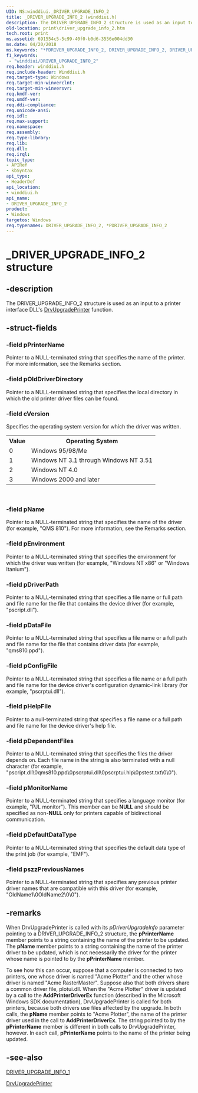 ```yaml
---
UID: NS:winddiui._DRIVER_UPGRADE_INFO_2
title: _DRIVER_UPGRADE_INFO_2 (winddiui.h)
description: The DRIVER_UPGRADE_INFO_2 structure is used as an input to a printer interface DLL's DrvUpgradePrinter function.
old-location: print\driver_upgrade_info_2.htm
tech.root: print
ms.assetid: 691554c5-5c99-40f0-b0d6-3556e004dd30
ms.date: 04/20/2018
ms.keywords: "*PDRIVER_UPGRADE_INFO_2, DRIVER_UPGRADE_INFO_2, DRIVER_UPGRADE_INFO_2 structure [Print Devices], PDRIVER_UPGRADE_INFO_2, PDRIVER_UPGRADE_INFO_2 structure pointer [Print Devices], _DRIVER_UPGRADE_INFO_2, print.driver_upgrade_info_2, print_interface-graphics_3db7d8d4-1f0c-4b76-9e22-bc55aac9b6c7.xml, winddiui/DRIVER_UPGRADE_INFO_2, winddiui/PDRIVER_UPGRADE_INFO_2"
f1_keywords:
 - "winddiui/DRIVER_UPGRADE_INFO_2"
req.header: winddiui.h
req.include-header: Winddiui.h
req.target-type: Windows
req.target-min-winverclnt: 
req.target-min-winversvr: 
req.kmdf-ver: 
req.umdf-ver: 
req.ddi-compliance: 
req.unicode-ansi: 
req.idl: 
req.max-support: 
req.namespace: 
req.assembly: 
req.type-library: 
req.lib: 
req.dll: 
req.irql: 
topic_type:
- APIRef
- kbSyntax
api_type:
- HeaderDef
api_location:
- winddiui.h
api_name:
- DRIVER_UPGRADE_INFO_2
product:
- Windows
targetos: Windows
req.typenames: DRIVER_UPGRADE_INFO_2, *PDRIVER_UPGRADE_INFO_2
---
```


# _DRIVER_UPGRADE_INFO_2 structure


## -description


The DRIVER_UPGRADE_INFO_2 structure is used as an input to a printer interface DLL's <a href="https://docs.microsoft.com/windows-hardware/drivers/ddi/winddiui/nf-winddiui-drvupgradeprinter">DrvUpgradePrinter</a> function.


## -struct-fields




### -field pPrinterName

Pointer to a NULL-terminated string that specifies the name of the printer. For more information, see the Remarks section.


### -field pOldDriverDirectory

Pointer to a NULL-terminated string that specifies the local directory in which the old printer driver files can be found.


### -field cVersion

Specifies the operating system version for which the driver was written. 

<table>
<tr>
<th>Value</th>
<th>Operating System</th>
</tr>
<tr>
<td>
0

</td>
<td>
Windows 95/98/Me

</td>
</tr>
<tr>
<td>
1

</td>
<td>
Windows NT 3.1 through Windows NT 3.51

</td>
</tr>
<tr>
<td>
2

</td>
<td>
Windows NT 4.0

</td>
</tr>
<tr>
<td>
3

</td>
<td>
Windows 2000 and later

</td>
</tr>
</table>
 


### -field pName

Pointer to a NULL-terminated string that specifies the name of the driver (for example, "QMS 810"). For more information, see the Remarks section.


### -field pEnvironment

Pointer to a NULL-terminated string that specifies the environment for which the driver was written (for example, "Windows NT x86" or "Windows Itanium").


### -field pDriverPath

Pointer to a NULL-terminated string that specifies a file name or full path and file name for the file that contains the device driver (for example, "pscript.dll").


### -field pDataFile

Pointer to a NULL-terminated string that specifies a file name or a full path and file name for the file that contains driver data (for example, "qms810.ppd").


### -field pConfigFile

Pointer to a NULL-terminated string that specifies a file name or a full path and file name for the device driver's configuration dynamic-link library (for example, "pscrptui.dll"). 


### -field pHelpFile

Pointer to a null-terminated string that specifies a file name or a full path and file name for the device driver's help file.


### -field pDependentFiles

Pointer to a NULL-terminated string that specifies the files the driver depends on. Each file name in the string is also terminated with a null character (for example, "pscript.dll\0qms810.ppd\0pscrptui.dll\0pscrptui.hlp\0pstest.txt\0\0").


### -field pMonitorName

Pointer to a NULL-terminated string that specifies a language monitor (for example, "PJL monitor"). This member can be <b>NULL</b> and should be specified as non-<b>NULL</b> only for printers capable of bidirectional communication.


### -field pDefaultDataType

Pointer to a NULL-terminated string that specifies the default data type of the print job (for example, "EMF"). 


### -field pszzPreviousNames

Pointer to a NULL-terminated string that specifies any previous printer driver names that are compatible with this driver (for example, "OldName1\0OldName2\0\0").


## -remarks



When DrvUpgradePrinter is called with its <i>pDriverUpgradeInfo</i> parameter pointing to a DRIVER_UPGRADE_INFO_2 structure, the <b>pPrinterName</b> member points to a string containing the name of the printer to be updated. The <b>pName</b> member points to a string containing the name of the printer driver to be updated, which is not necessarily the driver for the printer whose name is pointed to by the <b>pPrinterName</b> member. 

To see how this can occur, suppose that a computer is connected to two printers, one whose driver is named "Acme Plotter" and the other whose driver is named "Acme RasterMaster". Suppose also that both drivers share a common driver file, plotui.dll. When the "Acme Plotter" driver is updated by a call to the <b>AddPrinterDriverEx</b> function (described in the Microsoft Windows SDK documentation), DrvUpgradePrinter is called for both printers, because both drivers use files affected by the upgrade. In both calls, the <b>pName</b> member points to "Acme Plotter", the name of the printer driver used in the call to <b>AddPrinterDriverEx</b>. The string pointed to by the <b>pPrinterName</b> member is different in both calls to DrvUpgradePrinter, however. In each call, <b>pPrinterName</b> points to the name of the printer being updated.




## -see-also




<a href="https://docs.microsoft.com/windows-hardware/drivers/ddi/winddiui/ns-winddiui-_driver_upgrade_info_1">DRIVER_UPGRADE_INFO_1</a>



<a href="https://docs.microsoft.com/windows-hardware/drivers/ddi/winddiui/nf-winddiui-drvupgradeprinter">DrvUpgradePrinter</a>
 

 

